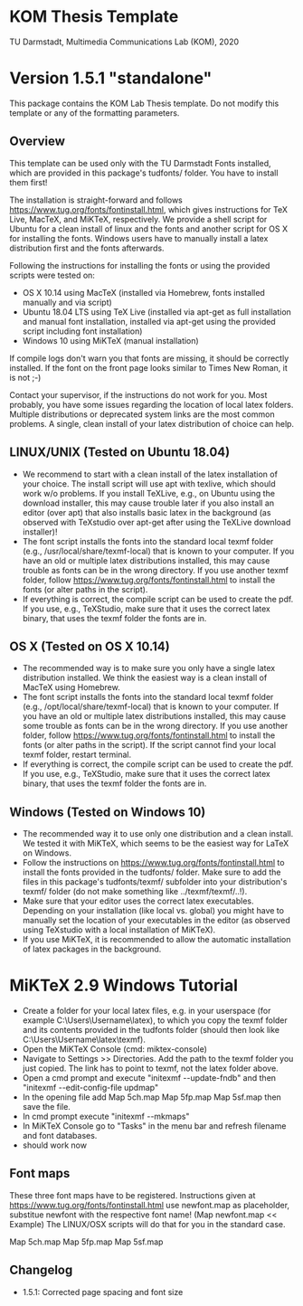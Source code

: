 # KOM Thesis Template
TU Darmstadt, Multimedia Communications Lab (KOM), 2020
# Version 1.5.1 "standalone"
This package contains the KOM Lab Thesis template. Do not modify this template or any of the formatting parameters.

## Overview
This template can be used only with the TU Darmstadt Fonts installed, which are provided in this package's tudfonts/ folder. You have to install them first!

The installation is straight-forward and follows https://www.tug.org/fonts/fontinstall.html, which gives instructions for TeX Live, MacTeX, and MiKTeX, respectively. We provide a shell script for Ubuntu for a clean install of linux and the fonts and another script for OS X for installing the fonts. Windows users have to manually install a latex distribution first and the fonts afterwards.

Following the instructions for installing the fonts or using the provided scripts were tested on:
- OS X 10.14 using MacTeX (installed via Homebrew, fonts installed manually and via script)
- Ubuntu 18.04 LTS using TeX Live (installed via apt-get as full installation and manual font installation, installed via apt-get using the provided script including font installation)
- Windows 10 using MiKTeX (manual installation)

If compile logs don't warn you that fonts are missing, it should be correctly installed. If the font on the front page looks similar to Times New Roman, it is not ;-)

Contact your supervisor, if the instructions do not work for you. Most probably, you have some issues regarding the location of local latex folders. Multiple distributions or deprecated system links are the most common problems. A single, clean install of your latex distribution of choice can help. 

## LINUX/UNIX (Tested on Ubuntu 18.04)
- We recommend to start with a clean install of the latex installation of your choice. The install script will use apt with texlive, which should work w/o problems. If you install TeXLive, e.g., on Ubuntu using the download installer, this may cause trouble later if you also install an editor (over apt) that also installs basic latex in the background (as observed with TeXstudio over apt-get after using the TeXLive download installer)!
- The font script installs the fonts into the standard local texmf folder (e.g., /usr/local/share/texmf-local) that is known to your computer. If you have an old or multiple latex distributions installed, this may cause trouble as fonts can be in the wrong directory. If you use another texmf folder, follow https://www.tug.org/fonts/fontinstall.html to install the fonts (or alter paths in the script). 
- If everything is correct, the compile script can be used to create the pdf. If you use, e.g., TeXStudio, make sure that it uses the correct latex binary, that uses the texmf folder the fonts are in. 

## OS X (Tested on OS X 10.14)
- The recommended way is to make sure you only have a single latex distribution installed. We think the easiest way is a clean install of MacTeX using Homebrew.
- The font script installs the fonts into the standard local texmf folder (e.g., /opt/local/share/texmf-local) that is known to your computer. If you have an old or multiple latex distributions installed, this may cause some trouble as fonts can be in the wrong directory. If you use another folder, follow https://www.tug.org/fonts/fontinstall.html to install the fonts (or alter paths in the script). If the script cannot find your local texmf folder, restart terminal. 
- If everything is correct, the compile script can be used to create the pdf. If you use, e.g., TeXStudio, make sure that it uses the correct latex binary, that uses the texmf folder the fonts are in. 

## Windows (Tested on Windows 10)
- The recommended way it to use only one distribution and a clean install. We tested it with MiKTeX, which seems to be the easiest way for LaTeX on Windows. 
- Follow the instructions on https://www.tug.org/fonts/fontinstall.html to install the fonts provided in the tudfonts/ folder. Make sure to add the files in this package's tudfonts/texmf/ subfolder into your distribution's texmf/ folder (do not make something like ../texmf/texmf/..!). 
- Make sure that your editor uses the correct latex executables. Depending on your installation (like local vs. global) you might have to manually set the location of your executables in the editor (as observed using TeXstudio with a local installation of MiKTeX). 
- If you use MiKTeX, it is recommended to allow the automatic installation of latex packages in the background. 

# MiKTeX 2.9 Windows Tutorial
- Create a folder for your local latex files, e.g. in your userspace (for example C:\Users\Username\latex), to which you copy the texmf folder and its contents provided in the tudfonts folder (should then look like C:\Users\Username\latex\texmf).
- Open the MiKTeX Console (cmd: miktex-console)
- Navigate to Settings >> Directories. Add the path to the texmf folder you just copied. The link has to point to texmf, not the latex folder above.
- Open a cmd prompt and execute "initexmf --update-fndb" and then "initexmf --edit-config-file updmap"
- In the opening file add
	Map 5ch.map
	Map 5fp.map
	Map 5sf.map
  then save the file.
- In cmd prompt execute "initexmf --mkmaps"
- In MiKTeX Console go to "Tasks" in the menu bar and refresh filename and font databases.
- should work now

## Font maps
These three font maps have to be registered. Instructions given at https://www.tug.org/fonts/fontinstall.html use newfont.map as placeholder, substitue newfont with the respective font name! (Map newfont.map << Example) 
The LINUX/OSX scripts will do that for you in the standard case.

Map 5ch.map
Map 5fp.map
Map 5sf.map


## Changelog
* 1.5.1: Corrected page spacing and font size